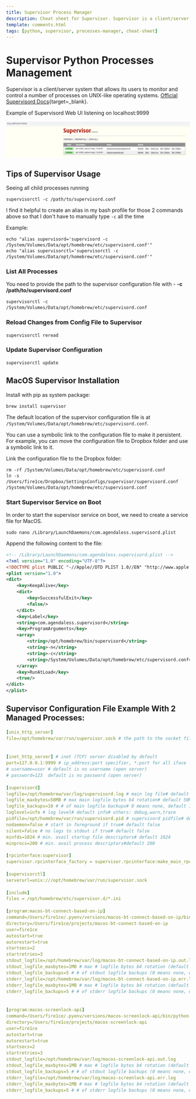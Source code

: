 ```yaml
---
title: Supervisor Process Manager
description: Cheat sheet for Supervisor. Supervisor is a client/server system that allows its users to monitor and control a number of processes on UNIX-like operating systems.
template: comments.html
tags: [python, supervisor, processes-manager, cheat-sheet]
---
```


# Supervisor Python Processes Management

Supervisor is a client/server system that allows its users to monitor and control a number of processes on UNIX-like operating systems. [Official Supervisord Docs][supervisord-docs-url]{target=\_blank}.

Example of Supervisord Web UI listening on localhost:9999

![Supervisord web ui][supervisord-web-ui]

## Tips of Supervisor Usage

Seeing all child processes running

```shell
supervisorctl -c /path/to/supervisord.conf
```

I find it helpful to create an alias in my bash profile for those 2 commands above so that I don't have to manually type `-c` all the time

Example:

```shell
echo "alias supervisord='supervisord -c /System/Volumes/Data/opt/homebrew/etc/supervisord.conf'"
echo "alias supervisorctl='supervisorctl -c /System/Volumes/Data/opt/homebrew/etc/supervisord.conf'"
```

### List All Processes

You need to provide the path to the supervisor configuration file with - **-c /path/to/supervisord.conf**

```shell
supervisorctl -c /System/Volumes/Data/opt/homebrew/etc/supervisord.conf
```

### Reload Changes from Config File to Supervisor

```shell
supervisorctl reread
```

### Update Supervisor Configuration

```shell
supervisorctl update
```

## MacOS Supervisor Installation

Install with pip as system package:

```shell
brew install supervisor
```

The default location of the supervisor configuration file is at `/System/Volumes/Data/opt/homebrew/etc/supervisord.conf`.

You can use a symbolic link to the configuration file to make it persistent. For example, you can move the configuration file to Dropbox folder and use a symbolic link to it.

Link the configuration file to the Dropbox folder:

```shell
rm -rf /System/Volumes/Data/opt/homebrew/etc/supervisord.conf
ln -s /Users/fire1ce/Dropbox/SettingsConfigs/supervisor/supervisord.conf /System/Volumes/Data/opt/homebrew/etc/supervisord.conf
```

### Start Supervisor Service on Boot

In order to start the supervisor service on boot, we need to create a service file for MacOS.

```shell
sudo nano /Library/LaunchDaemons/com.agendaless.supervisord.plist
```

Append the following content to the file:

```xml
<!-- /Library/LaunchDaemons/com.agendaless.supervisord.plist -->
<?xml version="1.0" encoding="UTF-8"?>
<!DOCTYPE plist PUBLIC "-//Apple//DTD PLIST 1.0//EN" "http://www.apple.com/DTDs/PropertyList-1.0.dtd">
<plist version="1.0">
<dict>
    <key>KeepAlive</key>
    <dict>
        <key>SuccessfulExit</key>
        <false/>
    </dict>
    <key>Label</key>
    <string>com.agendaless.supervisord</string>
    <key>ProgramArguments</key>
    <array>
        <string>/opt/homebrew/bin/supervisord</string>
        <string>-n</string>
        <string>-c</string>
        <string>/System/Volumes/Data/opt/homebrew/etc/supervisord.conf</string>
    </array>
    <key>RunAtLoad</key>
    <true/>
</dict>
</plist>
```

## Supervisor Configuration File Example With 2 Managed Processes:

```yaml
[unix_http_server]
file=/opt/homebrew/var/run/supervisor.sock # the path to the socket file


[inet_http_server] # inet (TCP) server disabled by default
port=127.0.0.1:9999 # ip_address:port specifier, *:port for all iface
# username=user # default is no username (open server)
# password=123  default is no password (open server)

[supervisord]
logfile=/opt/homebrew/var/log/supervisord.log # main log file# default $CWD/supervisord.log
logfile_maxbytes=50MB # max main logfile bytes b4 rotation# default 50MB
logfile_backups=10 # # of main logfile backups# 0 means none, default 10
loglevel=info # log level# default info# others: debug,warn,trace
pidfile=/opt/homebrew/var/run/supervisord.pid # supervisord pidfile# default supervisord.pid
nodaemon=false # start in foreground if true# default false
silent=false # no logs to stdout if true# default false
minfds=1024 # min. avail startup file descriptors# default 1024
minprocs=200 # min. avail process descriptors#default 200

[rpcinterface:supervisor]
supervisor.rpcinterface_factory = supervisor.rpcinterface:make_main_rpcinterface

[supervisorctl]
serverurl=unix:///opt/homebrew/var/run/supervisor.sock

[include]
files = /opt/homebrew/etc/supervisor.d/*.ini

[program:macos-bt-connect-based-on-ip]
command=/Users/fire1ce/.pyenv/versions/macos-bt-connect-based-on-ip/bin/python /Users/fire1ce/projects/macos-bt-connect-based-on-ip/macos-bt-connect-based-on-ip.py
directory=/Users/fire1ce/projects/macos-bt-connect-based-on-ip
user=fire1ce
autostart=true
autorestart=true
startsecs=2
startretries=3
stdout_logfile=/opt/homebrew/var/log/macos-bt-connect-based-on-ip.out.log
stdout_logfile_maxbytes=1MB # max # logfile bytes b4 rotation (default 50MB)
stdout_logfile_backups=5 # # of stdout logfile backups (0 means none, default 10)
stderr_logfile=/opt/homebrew/var/log/macos-bt-connect-based-on-ip.err.log
stderr_logfile_maxbytes=1MB # max # logfile bytes b4 rotation (default 50MB)
stderr_logfile_backups=5 # # of stderr logfile backups (0 means none, default 10)


[program:macos-screenlock-api]
command=/Users/fire1ce/.pyenv/versions/macos-screenlock-api/bin/python /Users/fire1ce/projects/macos-screenlock-api/macos-screenlock-api.py
directory=/Users/fire1ce/projects/macos-screenlock-api
user=fire1ce
autostart=true
autorestart=true
startsecs=2
startretries=3
stdout_logfile=/opt/homebrew/var/log/macos-screenlock-api.out.log
stdout_logfile_maxbytes=1MB # max # logfile bytes b4 rotation (default 50MB)
stdout_logfile_backups=5 # # of stdout logfile backups (0 means none, default 10)
stderr_logfile=/opt/homebrew/var/log/macos-screenlock-api.err.log
stderr_logfile_maxbytes=1MB # max # logfile bytes b4 rotation (default 50MB)
stderr_logfile_backups=5 # # of stderr logfile backups (0 means none, default 10)
```

<!-- appendices -->

[supervisord-web-ui]: ../../assets/images/58a43cfe-ab60-11ec-aa76-bf689f051be2.jpg 'Supervisor Web UI'
[supervisord-docs-url]: http://supervisord.org/# 'Supervisor Documentation'

<!-- end appendices -->
